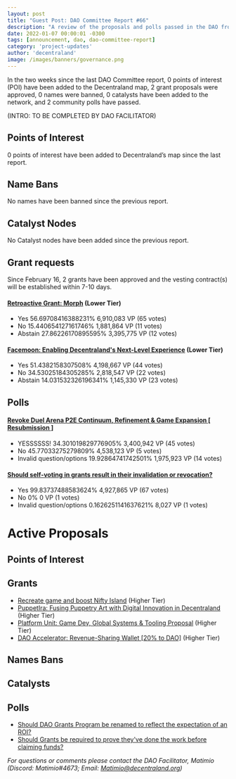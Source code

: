 ```yaml
---
layout: post
title: "Guest Post: DAO Committee Report #66"
description: "A review of the proposals and polls passed in the DAO from February 16 through February 29".
date: 2022-01-07 00:00:01 -0300
tags: [announcement, dao, dao-committee-report]
category: 'project-updates'
author: 'decentraland'
image: /images/banners/governance.png
---
```


In the two weeks since the last DAO Committee report, 0 points of interest (POI) have been added to the Decentraland map, 2 grant proposals were approved, 0 names were banned, 0 catalysts have been added to the network, and 2 community polls have passed.

(INTRO: TO BE COMPLETED BY DAO FACILITATOR)

## Points of Interest
0 points of interest have been added to Decentraland’s map since the last report.


## Name Bans

No names have been banned since the previous report.

## Catalyst Nodes
No Catalyst nodes have been added since the previous report.


## Grant requests
Since February 16, 2 grants have been approved and the vesting contract(s) will be established within 7-10 days.


#### [Retroactive Grant: Morph](https://governance.decentraland.org/proposal/?id=a0e2bf05-2a60-4443-8ae3-5c9505e74cec) (Lower Tier)

* Yes 56.69708416388231% 6,910,083 VP (65 votes)
* No 15.440654127161746% 1,881,864 VP (11 votes)
* Abstain 27.86226170895595% 3,395,775 VP (12 votes)


#### [Facemoon: Enabling Decentraland&#39;s Next-Level Experience](https://governance.decentraland.org/proposal/?id=034fbe30-038d-4349-b6ee-fcb80469b64e) (Lower Tier)

* Yes 51.4382158307508% 4,198,667 VP (44 votes)
* No 34.53025184305285% 2,818,547 VP (22 votes)
* Abstain 14.031532326196341% 1,145,330 VP (23 votes)


## Polls

#### [Revoke Duel Arena P2E Continuum, Refinement &amp; Game Expansion [ Resubmission ]](https://governance.decentraland.org/proposal/?id=3b92b879-c975-4407-b87a-b03c20baff81)

* YESSSSSS! 34.301019829776905% 3,400,942 VP (45 votes)
* No 45.77033275279809% 4,538,123 VP (5 votes)
* Invalid question/options 19.92864741742501% 1,975,923 VP (14 votes)


#### [Should self-voting in grants result in their invalidation or revocation?](https://governance.decentraland.org/proposal/?id=fee72e67-9342-4fa9-8574-688916c8419a)

* Yes 99.83737488583624% 4,927,865 VP (67 votes)
* No 0% 0 VP (1 votes)
* Invalid question/options 0.1626251141637621% 8,027 VP (1 votes)



# Active Proposals

## Points of Interest


## Grants

* [Recreate game and boost Nifty Island](https://governance.decentraland.org/proposal/?id=cd81f0e3-f51f-4262-b920-39b1abf9193d) (Higher Tier)
* [PuppetIra: Fusing Puppetry Art with Digital Innovation in Decentraland](https://governance.decentraland.org/proposal/?id=27c424fe-d285-4266-ba6c-ec61ba4e3081) (Higher Tier)
* [Platform Unit: Game Dev, Global Systems &amp; Tooling Proposal](https://governance.decentraland.org/proposal/?id=dc00f623-479a-4f31-ae41-9d2ee8f966a8) (Higher Tier)
* [DAO Accelerator: Revenue-Sharing Wallet [20% to DAO]](https://governance.decentraland.org/proposal/?id=59a1dee7-9d0d-4fb9-9c5c-7057d5f37a13) (Higher Tier)

## Names Bans


## Catalysts


## Polls

* [Should DAO Grants Program be renamed to reflect the expectation of an ROI?](https://governance.decentraland.org/proposal/?id=e8710259-ccc9-4b8e-af87-61460db37e7e)
* [Should Grants be required to prove they&#39;ve done the work before claiming funds?](https://governance.decentraland.org/proposal/?id=3aa6d400-fe77-43bd-a726-6652700fb6a7)

*For questions or comments please contact the DAO Facilitator, Matimio (Discord: Matimio#4673; Email: [Matimio@decentraland.org](mailto:Matimio@decentraland.org))*